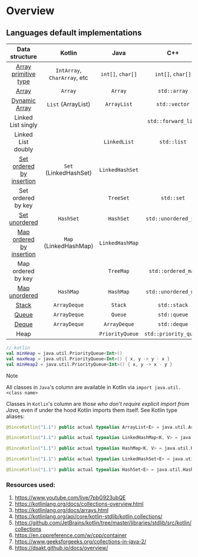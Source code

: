 # Overview

## Languages default implementations

Data structure | Kotlin | Java | C++
:---:| :---:| :---:| :---:
|[Array primitive type](https://kotlinlang.org/docs/arrays.html#primitive-type-arrays)|`IntArray`, `CharArray`, etc|`int[]`, `char[]`|`int[]`, `char[]`
|[Array](#array)|`Array`|`Array`|`std::array`
|[Dynamic Array](#dynamic-array)|`List` (ArrayList)|`ArrayList`|`std::vector`
|Linked List singly|||`std::forward_list`
|Linked List doubly||`LinkedList`|`std::list`
|[Set ordered by insertion](#set-ordered)|`Set` (LinkedHashSet)|`LinkedHashSet`|
|Set ordered by key||`TreeSet`|`std::set`
|[Set unordered](#set-unordered)|`HashSet`|`HashSet`|`std::unordered_set`
|[Map ordered by insertion](#map-ordered-by-insertion)|`Map` (LinkedHashMap)|`LinkedHashMap`|
|Map ordered by key||`TreeMap`|`std::ordered_map`
|[Map unordered](#map-unordered)|`HashMap`|`HashMap`|`std::unordered_map`
|[Stack](#stack)|`ArrayDeque`|`Stack`|`std::stack`
|[Queue](#queue)|`ArrayDeque`|`Queue`|`std::queue`
|[Deque](#deque)|`ArrayDeque`|`ArrayDeque`|`std::deque`
|Heap||`PriorityQueue`|`std::priority_queue`

```kotlin
// kotlin
val minHeap = java.util.PriorityQueue<Int>()
val maxHeap = java.util.PriorityQueue<Int>() { x, y -> y - x }
val minHeap2 = java.util.PriorityQueue<Int>() { x, y -> x - y }
```

> [!NOTE]
> All classes in `Java`'s column are available in Kotlin via `import java.util.<class name>`
> 
> Classes in `Kotlin`'s column are *those who don't require explicit import from Java*, even if under the hood Kotlin imports them itself. See Kotlin type aliases:
  > ```kotlin
  > @SinceKotlin("1.1") public actual typealias ArrayList<E> = java.util.ArrayList<E>
  >
  > @SinceKotlin("1.1") public actual typealias LinkedHashMap<K, V> = java.util.LinkedHashMap<K, V>
  >
  > @SinceKotlin("1.1") public actual typealias HashMap<K, V> = java.util.HashMap<K, V>
  >
  > @SinceKotlin("1.1") public actual typealias LinkedHashSet<E> = java.util.LinkedHashSet<E>
  >
  > @SinceKotlin("1.1") public actual typealias HashSet<E> = java.util.HashSet<E>
  > ```

### Resources used: 

1. https://www.youtube.com/live/7pbG923ubQE
2. https://kotlinlang.org/docs/collections-overview.html
3. https://kotlinlang.org/docs/arrays.html
4. https://kotlinlang.org/api/core/kotlin-stdlib/kotlin.collections/
5. https://github.com/JetBrains/kotlin/tree/master/libraries/stdlib/src/kotlin/collections
6. https://en.cppreference.com/w/cpp/container
7. https://www.geeksforgeeks.org/collections-in-java-2/
8. https://dsakt.github.io/docs/overview/